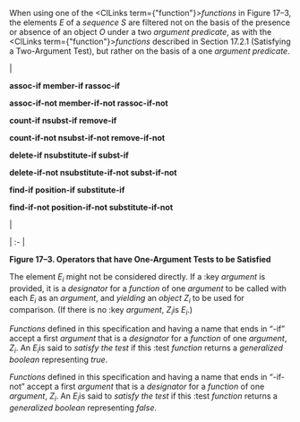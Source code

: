  



When using one of the <ClLinks  term={"function"}><i>functions</i></ClLinks> in Figure 17–3, the elements *E* of a *sequence S* are filtered not on the basis of the presence or absence of an object *O* under a two *argument predicate*, as with the <ClLinks  term={"function"}><i>functions</i></ClLinks> described in Section 17.2.1 (Satisfying a Two-Argument Test), but rather on the basis of a one *argument predicate*. 



|<p>**assoc-if member-if rassoc-if** </p><p>**assoc-if-not member-if-not rassoc-if-not** </p><p>**count-if nsubst-if remove-if** </p><p>**count-if-not nsubst-if-not remove-if-not** </p><p>**delete-if nsubstitute-if subst-if** </p><p>**delete-if-not nsubstitute-if-not subst-if-not** </p><p>**find-if position-if substitute-if** </p><p>**find-if-not position-if-not substitute-if-not**</p>|

| :- |





**Figure 17–3. Operators that have One-Argument Tests to be Satisfied** 







 



 



The element <i>E<sub>i</sub></i> might not be considered directly. If a :key <i>argument</i> is provided, it is a <i>designator</i> for a <i>function</i> of one <i>argument</i> to be called with each <i>E<sub>i</sub></i> as an <i>argument</i>, and <i>yielding</i> an <i>object Z<sub>i</sub></i> to be used for comparison. (If there is no :key <i>argument</i>, <i>Z<sub>i</sub></i>is <i>E<sub>i</sub></i>.) 



<i>Functions</i> defined in this specification and having a name that ends in “-if” accept a first <i>argument</i> that is a <i>designator</i> for a <i>function</i> of one <i>argument</i>, <i>Z<sub>i</sub></i>. An <i>E<sub>i</sub></i>is said to <i>satisfy the test</i> if this :test <i>function</i> returns a <i>generalized boolean</i> representing <i>true</i>. 



<i>Functions</i> defined in this specification and having a name that ends in “-if-not” accept a first <i>argument</i> that is a <i>designator</i> for a <i>function</i> of one <i>argument</i>, <i>Z<sub>i</sub></i>. An <i>E<sub>i</sub></i>is said to <i>satisfy the test</i> if this :test <i>function</i> returns a <i>generalized boolean</i> representing <i>false</i>. 




